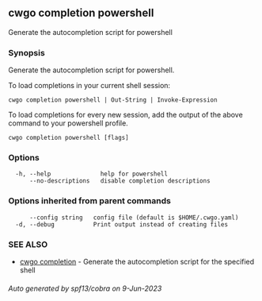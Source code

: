 ## cwgo completion powershell

Generate the autocompletion script for powershell

### Synopsis

Generate the autocompletion script for powershell.

To load completions in your current shell session:

	cwgo completion powershell | Out-String | Invoke-Expression

To load completions for every new session, add the output of the above command
to your powershell profile.


```
cwgo completion powershell [flags]
```

### Options

```
  -h, --help              help for powershell
      --no-descriptions   disable completion descriptions
```

### Options inherited from parent commands

```
      --config string   config file (default is $HOME/.cwgo.yaml)
  -d, --debug           Print output instead of creating files
```

### SEE ALSO

* [cwgo completion](cwgo_completion.md)	 - Generate the autocompletion script for the specified shell

###### Auto generated by spf13/cobra on 9-Jun-2023
